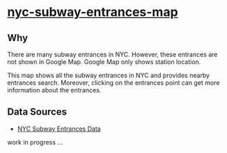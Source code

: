 # [nyc-subway-entrances-map](http://jeanpan.github.io/nyc-subway-entrances-map/)

## Why

There are many subway entrances in NYC. However, these entrances are not shown in Google Map. Google Map only shows station location.

This map shows all the subway entrances in NYC and provides nearby entrances search. Moreover, clicking on the entrances point can get more information about the entrances.

## Data Sources

- [NYC Subway Entrances Data](https://data.ny.gov/)


work in progress ...

